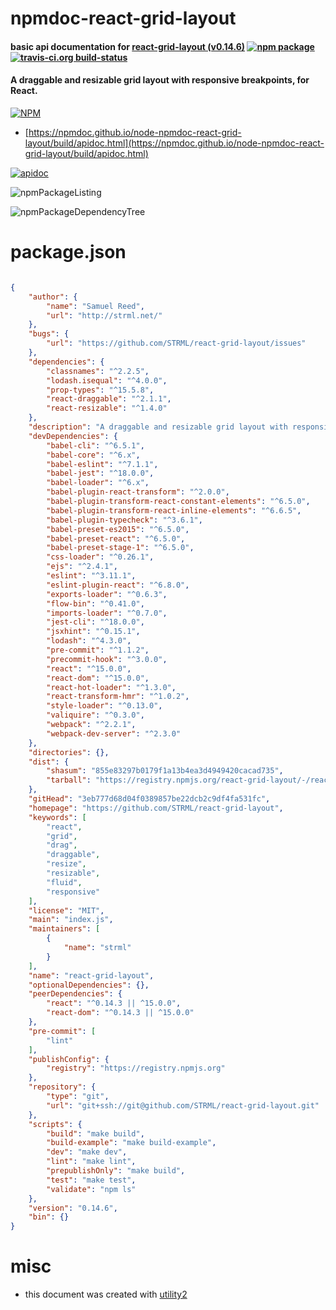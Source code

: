 # npmdoc-react-grid-layout

#### basic api documentation for  [react-grid-layout (v0.14.6)](https://github.com/STRML/react-grid-layout)  [![npm package](https://img.shields.io/npm/v/npmdoc-react-grid-layout.svg?style=flat-square)](https://www.npmjs.org/package/npmdoc-react-grid-layout) [![travis-ci.org build-status](https://api.travis-ci.org/npmdoc/node-npmdoc-react-grid-layout.svg)](https://travis-ci.org/npmdoc/node-npmdoc-react-grid-layout)

#### A draggable and resizable grid layout with responsive breakpoints, for React.

[![NPM](https://nodei.co/npm/react-grid-layout.png?downloads=true&downloadRank=true&stars=true)](https://www.npmjs.com/package/react-grid-layout)

- [https://npmdoc.github.io/node-npmdoc-react-grid-layout/build/apidoc.html](https://npmdoc.github.io/node-npmdoc-react-grid-layout/build/apidoc.html)

[![apidoc](https://npmdoc.github.io/node-npmdoc-react-grid-layout/build/screenCapture.buildCi.browser.%252Ftmp%252Fbuild%252Fapidoc.html.png)](https://npmdoc.github.io/node-npmdoc-react-grid-layout/build/apidoc.html)

![npmPackageListing](https://npmdoc.github.io/node-npmdoc-react-grid-layout/build/screenCapture.npmPackageListing.svg)

![npmPackageDependencyTree](https://npmdoc.github.io/node-npmdoc-react-grid-layout/build/screenCapture.npmPackageDependencyTree.svg)



# package.json

```json

{
    "author": {
        "name": "Samuel Reed",
        "url": "http://strml.net/"
    },
    "bugs": {
        "url": "https://github.com/STRML/react-grid-layout/issues"
    },
    "dependencies": {
        "classnames": "^2.2.5",
        "lodash.isequal": "^4.0.0",
        "prop-types": "^15.5.8",
        "react-draggable": "^2.1.1",
        "react-resizable": "^1.4.0"
    },
    "description": "A draggable and resizable grid layout with responsive breakpoints, for React.",
    "devDependencies": {
        "babel-cli": "^6.5.1",
        "babel-core": "^6.x",
        "babel-eslint": "^7.1.1",
        "babel-jest": "^18.0.0",
        "babel-loader": "^6.x",
        "babel-plugin-react-transform": "^2.0.0",
        "babel-plugin-transform-react-constant-elements": "^6.5.0",
        "babel-plugin-transform-react-inline-elements": "^6.6.5",
        "babel-plugin-typecheck": "^3.6.1",
        "babel-preset-es2015": "^6.5.0",
        "babel-preset-react": "^6.5.0",
        "babel-preset-stage-1": "^6.5.0",
        "css-loader": "^0.26.1",
        "ejs": "^2.4.1",
        "eslint": "^3.11.1",
        "eslint-plugin-react": "^6.8.0",
        "exports-loader": "^0.6.3",
        "flow-bin": "^0.41.0",
        "imports-loader": "^0.7.0",
        "jest-cli": "^18.0.0",
        "jsxhint": "^0.15.1",
        "lodash": "^4.3.0",
        "pre-commit": "^1.1.2",
        "precommit-hook": "^3.0.0",
        "react": "^15.0.0",
        "react-dom": "^15.0.0",
        "react-hot-loader": "^1.3.0",
        "react-transform-hmr": "^1.0.2",
        "style-loader": "^0.13.0",
        "valiquire": "^0.3.0",
        "webpack": "^2.2.1",
        "webpack-dev-server": "^2.3.0"
    },
    "directories": {},
    "dist": {
        "shasum": "855e83297b0179f1a13b4ea3d4949420cacad735",
        "tarball": "https://registry.npmjs.org/react-grid-layout/-/react-grid-layout-0.14.6.tgz"
    },
    "gitHead": "3eb777d68d04f0389857be22dcb2c9df4fa531fc",
    "homepage": "https://github.com/STRML/react-grid-layout",
    "keywords": [
        "react",
        "grid",
        "drag",
        "draggable",
        "resize",
        "resizable",
        "fluid",
        "responsive"
    ],
    "license": "MIT",
    "main": "index.js",
    "maintainers": [
        {
            "name": "strml"
        }
    ],
    "name": "react-grid-layout",
    "optionalDependencies": {},
    "peerDependencies": {
        "react": "^0.14.3 || ^15.0.0",
        "react-dom": "^0.14.3 || ^15.0.0"
    },
    "pre-commit": [
        "lint"
    ],
    "publishConfig": {
        "registry": "https://registry.npmjs.org"
    },
    "repository": {
        "type": "git",
        "url": "git+ssh://git@github.com/STRML/react-grid-layout.git"
    },
    "scripts": {
        "build": "make build",
        "build-example": "make build-example",
        "dev": "make dev",
        "lint": "make lint",
        "prepublishOnly": "make build",
        "test": "make test",
        "validate": "npm ls"
    },
    "version": "0.14.6",
    "bin": {}
}
```



# misc
- this document was created with [utility2](https://github.com/kaizhu256/node-utility2)
